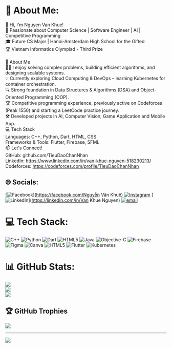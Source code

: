 # 💫 About Me:
👋 Hi, I'm Nguyen Van Khue!<br>🚀 Passionate about Computer Science | Software Engineer | AI | Competitive Programming<br>🎓 Future CS Major | Hanoi-Amsterdam High School for the Gifted<br>🏆 Vietnam Informatics Olympiad - Third Prize<br><br>🔹 About Me<br>👨‍💻 I enjoy solving complex problems, building efficient algorithms, and designing scalable systems.<br>💡 Currently exploring Cloud Computing & DevOps – learning Kubernetes for container orchestration.<br>🔍 Strong foundation in Data Structures & Algorithms (DSA) and Object-Oriented Programming (OOP).<br>🏆 Competitive programming experience, previously active on Codeforces (Peak 1550) and starting a LeetCode practice journey.<br>🛠 Developed projects in AI, Computer Vision, Game Application and Mobile App.<br>💻 Tech Stack<br>Languages: C++, Python, Dart, HTML, CSS<br>Frameworks & Tools: Flutter, Firebase, SFML<br>📫 Let's Connect!<br>GitHub: github.com/TieuDaoChanNhan<br>LinkedIn: https://www.linkedin.com/in/van-khue-nguyen-518230213/<br>Codeforces: https://codeforces.com/profile/TieuDaoChanNhan


## 🌐 Socials:
[![Facebook](https://img.shields.io/badge/Facebook-%231877F2.svg?logo=Facebook&logoColor=white)](https://facebook.com/Nguyễn Văn Khuê) [![Instagram](https://img.shields.io/badge/Instagram-%23E4405F.svg?logo=Instagram&logoColor=white)](https://instagram.com/vankhue.cs) [![LinkedIn](https://img.shields.io/badge/LinkedIn-%230077B5.svg?logo=linkedin&logoColor=white)](https://linkedin.com/in/Van Khue Nguyen) [![email](https://img.shields.io/badge/Email-D14836?logo=gmail&logoColor=white)](mailto:khuengv332007@gmail.com) 

# 💻 Tech Stack:
![C++](https://img.shields.io/badge/c++-%2300599C.svg?style=for-the-badge&logo=c%2B%2B&logoColor=white) ![Python](https://img.shields.io/badge/python-3670A0?style=for-the-badge&logo=python&logoColor=ffdd54) ![Dart](https://img.shields.io/badge/dart-%230175C2.svg?style=for-the-badge&logo=dart&logoColor=white) ![HTML5](https://img.shields.io/badge/html5-%23E34F26.svg?style=for-the-badge&logo=html5&logoColor=white) ![Java](https://img.shields.io/badge/java-%23ED8B00.svg?style=for-the-badge&logo=openjdk&logoColor=white) ![Objective-C](https://img.shields.io/badge/OBJECTIVE--C-%233A95E3.svg?style=for-the-badge&logo=apple&logoColor=white) ![Firebase](https://img.shields.io/badge/firebase-a08021?style=for-the-badge&logo=firebase&logoColor=ffcd34) ![Figma](https://img.shields.io/badge/figma-%23F24E1E.svg?style=for-the-badge&logo=figma&logoColor=white) ![Canva](https://img.shields.io/badge/Canva-%2300C4CC.svg?style=for-the-badge&logo=Canva&logoColor=white) ![HTML5](https://img.shields.io/badge/html5-%23E34F26.svg?style=for-the-badge&logo=html5&logoColor=white) ![Flutter](https://img.shields.io/badge/Flutter-%2302569B.svg?style=for-the-badge&logo=Flutter&logoColor=white) ![Kubernetes](https://img.shields.io/badge/kubernetes-%23326ce5.svg?style=for-the-badge&logo=kubernetes&logoColor=white)
# 📊 GitHub Stats:
![](https://github-readme-stats.vercel.app/api?username=TieuDaoChanNhan&theme=dark&hide_border=false&include_all_commits=false&count_private=false)<br/>
![](https://nirzak-streak-stats.vercel.app/?user=TieuDaoChanNhan&theme=dark&hide_border=false)<br/>
![](https://github-readme-stats.vercel.app/api/top-langs/?username=TieuDaoChanNhan&theme=dark&hide_border=false&include_all_commits=false&count_private=false&layout=compact)

## 🏆 GitHub Trophies
![](https://github-profile-trophy.vercel.app/?username=TieuDaoChanNhan&theme=radical&no-frame=false&no-bg=false&margin-w=4)

---
[![](https://visitcount.itsvg.in/api?id=TieuDaoChanNhan&icon=0&color=0)](https://visitcount.itsvg.in)

<!-- Proudly created with GPRM ( https://gprm.itsvg.in ) -->
